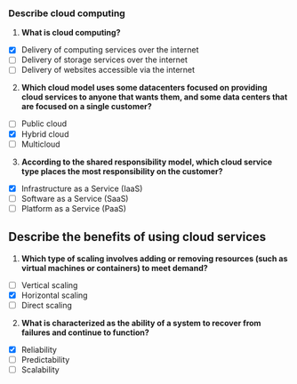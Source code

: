 ### Describe cloud computing

1. **What is cloud computing?**  
- [x] Delivery of computing services over the internet  
- [ ] Delivery of storage services over the internet  
- [ ] Delivery of websites accessible via the internet  

2. **Which cloud model uses some datacenters focused on providing cloud services to anyone that wants them, and some data centers that are focused on a single customer?**  
- [ ] Public cloud  
- [x] Hybrid cloud  
- [ ] Multicloud  

3. **According to the shared responsibility model, which cloud service type places the most responsibility on the customer?**  
- [x] Infrastructure as a Service (IaaS)  
- [ ] Software as a Service (SaaS)  
- [ ] Platform as a Service (PaaS)

## Describe the benefits of using cloud services

1. **Which type of scaling involves adding or removing resources (such as virtual machines or containers) to meet demand?**  
- [ ] Vertical scaling  
- [x] Horizontal scaling  
- [ ] Direct scaling  

2. **What is characterized as the ability of a system to recover from failures and continue to function?**  
- [x] Reliability  
- [ ] Predictability  
- [ ] Scalability  